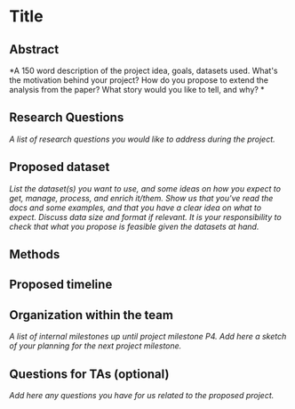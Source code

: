 # Title
## Abstract
*A 150 word description of the project idea, goals, datasets used. What's the motivation behind your project? How do you propose to extend the analysis from the paper? What story would you like to tell, and why? *
## Research Questions
*A list of research questions you would like to address during the project.*
## Proposed dataset
*List the dataset(s) you want to use, and some ideas on how you expect to get, manage, process, and enrich it/them. Show us that you've read the docs and some examples, and that you have a clear idea on what to expect. Discuss data size and format if relevant. It is your responsibility to check that what you propose is feasible given the datasets at hand.*
## Methods
## Proposed timeline
## Organization within the team
*A list of internal milestones up until project milestone P4. Add here a sketch of your planning for the next project milestone.*
## Questions for TAs (optional)
*Add here any questions you have for us related to the proposed project.*

